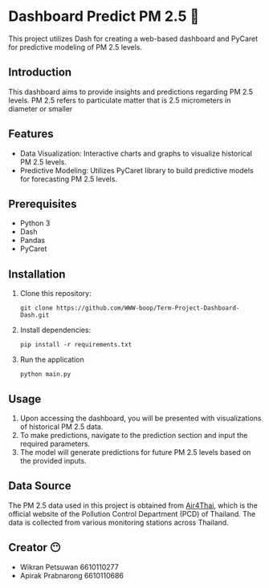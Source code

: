 # Dashboard Predict PM 2.5 🤧

This project utilizes Dash for creating a web-based dashboard and PyCaret for predictive modeling of PM 2.5 levels.

## Introduction
This dashboard aims to provide insights and predictions regarding PM 2.5 levels. PM 2.5 refers to particulate matter that is 2.5 micrometers in diameter or smaller



## Features
- Data Visualization: Interactive charts and graphs to visualize historical PM 2.5 levels.
- Predictive Modeling: Utilizes PyCaret library to build predictive models for forecasting PM 2.5 levels.


## Prerequisites

- Python 3
- Dash
- Pandas
- PyCaret

## Installation

1. Clone this repository:
    ```
    git clone https://github.com/WWW-boop/Term-Project-Dashboard-Dash.git
2. Install dependencies:
    ```
    pip install -r requirements.txt
3. Run the application
    ```
    python main.py
## Usage

1. Upon accessing the dashboard, you will be presented with visualizations of historical PM 2.5 data.
2. To make predictions, navigate to the prediction section and input the required parameters.
3. The model will generate predictions for future PM 2.5 levels based on the provided inputs.


## Data Source
The PM 2.5 data used in this project is obtained from [Air4Thai](http://air4thai.pcd.go.th/), which is the official website of the Pollution Control Department (PCD) of Thailand. The data is collected from various monitoring stations across Thailand.



## Creator 😶
- Wikran Petsuwan 6610110277
- Apirak Prabnarong 6610110686
